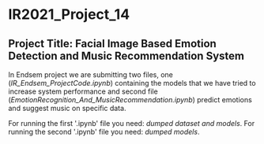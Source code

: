 # IR2021_Project_14
## Project Title: Facial Image Based Emotion Detection and Music Recommendation System

In Endsem project we are submitting two files, one (*IR_Endsem_ProjectCode.ipynb*) containing the models that we have tried to increase system performance and second file (*EmotionRecognition_And_MusicRecommendation.ipynb*) predict emotions and suggest music on specific data.

For running the first '.ipynb' file you need: *dumped dataset and models*.
For running the second '.ipynb' file you need: *dumped models*.


